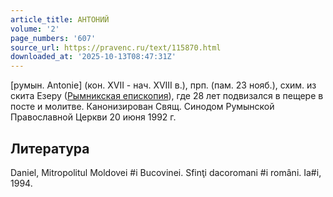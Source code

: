 ```yaml
---
article_title: АНТОНИЙ
volume: '2'
page_numbers: '607'
source_url: https://pravenc.ru/text/115870.html
downloaded_at: '2025-10-13T08:47:31Z'
---
```


[румын. Antonie] (кон. XVII - нач. XVIII в.), прп. (пам. 23 нояб.), схим. из скита Езеру ([Рымникская епископия](<https://pravenc.ru/text/Рымникская епископия.html>)), где 28 лет подвизался в пещере в посте и молитве. Канонизирован Свящ. Синодом Румынской Православной Церкви 20 июня 1992 г.

## Литература

Daniel, Mitropolitul Moldovei #i Bucovinei. Sfinţi dacoromani #i români. Ia#i, 1994.
